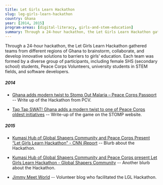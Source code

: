 ```yaml
---
title: Let Girls Learn Hackathon
slug: leg-girls-learn-hackathon
country: Ghana
year: [2014, 2015]
program-areas: [digital-literacy, girls-and-stem-education]
summary: Through a 24-hour hackathon, the Let Girls Learn Hackathon gathered teams from different regions of Ghana to brainstorm, collaborate, and develop innovative solutions to barriers to girls’ education. Each team was formed by a diverse group of participants, including female SHS (secondary school) students, Peace Corps Volunteers, university students in STEM fields, and software developers.
---
```


Through a 24-hour hackathon, the Let Girls Learn Hackathon gathered teams from different regions of Ghana to brainstorm, collaborate, and develop innovative solutions to barriers to girls’ education. Each team was formed by a diverse group of participants, including female SHS (secondary school) students, Peace Corps Volunteers, university students in STEM fields, and software developers.

##### 2014

- [Ghana adds modern twist to Stomp Out Malaria – Peace Corps Passport](http://passport.peacecorps.gov/2014/09/26/ghana-adds-modern-twist-to-stomp-out-malaria/) -- Write up of the Hackathon from PCV.

- [Tap Tap SWAT! Ghana adds a modern twist to one of Peace Corps oldest initiatives](http://stompoutmalaria.org/tap-tap-swat-ghana-adds-a-modern-twist-to-one-of-peace-corps-oldest-initiatives/) -- Write-up of the game on the STOMP website.

##### 2015

- [Kumasi Hub of Global Shapers Community and Peace Corps Present “Let Girls Learn Hackathon” - CNN iReport](http://ireport.cnn.com/docs/DOC-1260332) -- Blurb about the Hackathon.

- [Kumasi Hub of Global Shapers Community and Peace Corps present Let Girls Learn Hackathon - Global Shapers Community](https://www.globalshapers.org/news/kumasi-hub-global-shapers-community-and-peace-corps-present-let-girls-learn-hackathon-6) -- Another blurb about the Hackathon.

- [Jimmy Meet World](http://www.jimmymeetworld.net/page/2/) -- Volunteer blog who facilitated the LGL Hackathon.